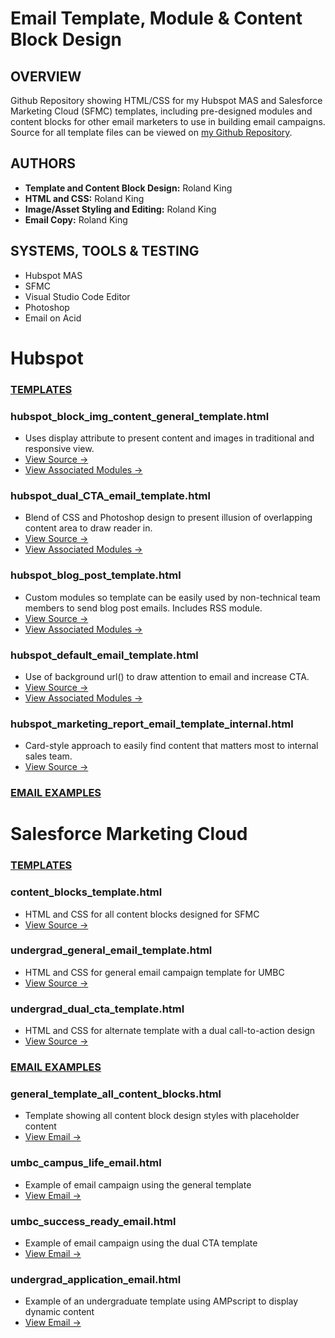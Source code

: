 # Email Template, Module & Content Block Design
## OVERVIEW
Github Repository showing HTML/CSS for my Hubspot MAS and Salesforce Marketing Cloud (SFMC) templates, including pre-designed modules and content blocks for other email marketers to use in building email campaigns. Source for all template files can be viewed on [my Github Repository](https://github.com/RolandHKing/rolandhking.github.io).

## AUTHORS
 * **Template and Content Block Design:** Roland King
 * **HTML and CSS:** Roland King
 * **Image/Asset Styling and Editing:** Roland King
 * **Email Copy:** Roland King

## SYSTEMS, TOOLS & TESTING
* Hubspot MAS
* SFMC
* Visual Studio Code Editor
* Photoshop
* Email on Acid

# Hubspot
### <ins>TEMPLATES</ins>

### hubspot_block_img_content_general_template.html
* Uses display attribute to present content and images in traditional and responsive view.
* [View Source →](https://github.com/RolandHKing/rolandhking.github.io/blob/main/Hubspot/templates/hubspot_block_img_content_general_template.html)
* [View Associated Modules →](https://github.com/RolandHKing/rolandhking.github.io/blob/main/Hubspot/Modules/hubspot_module_assets_block_content_img_text_template.html)

### hubspot_dual_CTA_email_template.html
* Blend of CSS and Photoshop design to present illusion of overlapping content area to draw reader in.
* [View Source →](https://github.com/RolandHKing/rolandhking.github.io/blob/main/Hubspot/templates/hubspot_dual_CTA_email_template.html)
* [View Associated Modules →](https://github.com/RolandHKing/rolandhking.github.io/blob/main/Hubspot/Modules/hubspot_module_assets_dual_CTA_template.html)

### hubspot_blog_post_template.html
* Custom modules so template can be easily used by non-technical team members to send blog post emails. Includes RSS module.
* [View Source →](https://github.com/RolandHKing/rolandhking.github.io/blob/main/Hubspot/templates/hubspot_blog_post_template.html)
* [View Associated Modules →](https://github.com/RolandHKing/rolandhking.github.io/blob/main/Hubspot/Modules/hubspot_module_assets_blog_post_template.html)

### hubspot_default_email_template.html
* Use of background url() to draw attention to email and increase CTA.
* [View Source →](https://github.com/RolandHKing/rolandhking.github.io/blob/main/Hubspot/templates/hubspot_default_email_template.html)
* [View Associated Modules →](https://github.com/RolandHKing/rolandhking.github.io/blob/main/Hubspot/Modules/hubspot_module_assets_default_template.html)

### hubspot_marketing_report_email_template_internal.html
* Card-style approach to easily find content that matters most to internal sales team.
* [View Source →](https://github.com/RolandHKing/rolandhking.github.io/blob/main/Hubspot/templates/hubspot_marketing_report_email_template_internal.html)

### <ins>EMAIL EXAMPLES</ins>

# Salesforce Marketing Cloud
### <ins>TEMPLATES</ins>
### content_blocks_template.html
 * HTML and CSS for all content blocks designed for SFMC
 * [View Source →](https://github.com/RolandHKing/rolandhking.github.io/blob/main/SFMC/templates/content_blocks_template.html)

### undergrad_general_email_template.html
 * HTML and CSS for general email campaign template for UMBC
 * [View Source →](https://github.com/RolandHKing/rolandhking.github.io/blob/main/SFMC/templates/undergrad_general_email_template.html)

### undergrad_dual_cta_template.html
 * HTML and CSS for alternate template with a dual call-to-action design
 * [View Source →](https://github.com/RolandHKing/rolandhking.github.io/blob/main/SFMC/templates/undergrad_dual_cta_template.html)

### <ins>EMAIL EXAMPLES</ins>
### general_template_all_content_blocks.html
 * Template showing all content block design styles with placeholder content
 * [View Email →](https://rolandhking.github.io/SFMC/general_template_all_content_blocks.html)

### umbc_campus_life_email.html
 * Example of email campaign using the general template
 * [View Email →](https://rolandhking.github.io/SFMC/umbc_campus_life_email.html)

### umbc_success_ready_email.html
 * Example of email campaign using the dual CTA template
 * [View Email →](https://rolandhking.github.io/SFMC/umbc_success_ready_email.html)

### undergrad_application_email.html
* Example of an undergraduate template using AMPscript to display dynamic content
* [View Email →](https://rolandhking.github.io/SFMC/undergrad_application_email.html)
